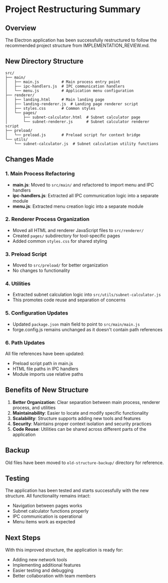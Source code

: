 # Project Restructuring Summary

## Overview
The Electron application has been successfully restructured to follow the recommended project structure from IMPLEMENTATION_REVIEW.md.

## New Directory Structure

```
src/
├── main/
│   ├── main.js          # Main process entry point
│   ├── ipc-handlers.js  # IPC communication handlers
│   └── menu.js          # Application menu configuration
├── renderer/
│   ├── landing.html     # Main landing page
│   ├── landing-renderer.js  # Landing page renderer script
│   ├── styles.css       # Common styles
│   └── pages/
│       ├── subnet-calculator.html  # Subnet calculator page
│       └── subnet-renderer.js      # Subnet calculator renderer script
├── preload/
│   └── preload.js       # Preload script for context bridge
└── utils/
    └── subnet-calculator.js  # Subnet calculation utility functions
```

## Changes Made

### 1. Main Process Refactoring
- **main.js**: Moved to `src/main/` and refactored to import menu and IPC handlers
- **ipc-handlers.js**: Extracted all IPC communication logic into a separate module
- **menu.js**: Extracted menu creation logic into a separate module

### 2. Renderer Process Organization
- Moved all HTML and renderer JavaScript files to `src/renderer/`
- Created `pages/` subdirectory for tool-specific pages
- Added common `styles.css` for shared styling

### 3. Preload Script
- Moved to `src/preload/` for better organization
- No changes to functionality

### 4. Utilities
- Extracted subnet calculation logic into `src/utils/subnet-calculator.js`
- This promotes code reuse and separation of concerns

### 5. Configuration Updates
- Updated `package.json` main field to point to `src/main/main.js`
- forge.config.js remains unchanged as it doesn't contain path references

### 6. Path Updates
All file references have been updated:
- Preload script path in main.js
- HTML file paths in IPC handlers
- Module imports use relative paths

## Benefits of New Structure

1. **Better Organization**: Clear separation between main process, renderer process, and utilities
2. **Maintainability**: Easier to locate and modify specific functionality
3. **Scalability**: Structure supports adding new tools and features
4. **Security**: Maintains proper context isolation and security practices
5. **Code Reuse**: Utilities can be shared across different parts of the application

## Backup
Old files have been moved to `old-structure-backup/` directory for reference.

## Testing
The application has been tested and starts successfully with the new structure. All functionality remains intact:
- Navigation between pages works
- Subnet calculator functions properly
- IPC communication is operational
- Menu items work as expected

## Next Steps
With this improved structure, the application is ready for:
- Adding new network tools
- Implementing additional features
- Easier testing and debugging
- Better collaboration with team members
